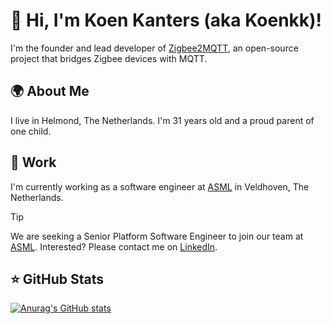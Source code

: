 # 👋 Hi, I'm Koen Kanters (aka Koenkk)!
I'm the founder and lead developer of [Zigbee2MQTT](https://www.zigbee2mqtt.io), an open-source project that bridges Zigbee devices with MQTT.

## 🌍 About Me
I live in Helmond, The Netherlands. I'm 31 years old and a proud parent of one child.

## 💼 Work
I'm currently working as a software engineer at [ASML](https://www.asml.com/) in Veldhoven, The Netherlands.

> [!TIP]
> We are seeking a Senior Platform Software Engineer to join our team at [ASML](https://www.asml.com/). Interested?
> Please contact me on [LinkedIn](https://www.linkedin.com/in/koenkanters/).

## ⭐ GitHub Stats

[![Anurag's GitHub stats](https://github-readme-stats.vercel.app/api?username=koenkk)](https://github.com/anuraghazra/github-readme-stats)
